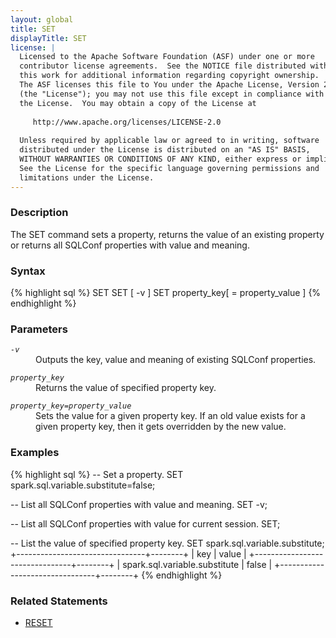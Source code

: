 ```yaml
---
layout: global
title: SET
displayTitle: SET
license: |
  Licensed to the Apache Software Foundation (ASF) under one or more
  contributor license agreements.  See the NOTICE file distributed with
  this work for additional information regarding copyright ownership.
  The ASF licenses this file to You under the Apache License, Version 2.0
  (the "License"); you may not use this file except in compliance with
  the License.  You may obtain a copy of the License at
 
     http://www.apache.org/licenses/LICENSE-2.0
 
  Unless required by applicable law or agreed to in writing, software
  distributed under the License is distributed on an "AS IS" BASIS,
  WITHOUT WARRANTIES OR CONDITIONS OF ANY KIND, either express or implied.
  See the License for the specific language governing permissions and
  limitations under the License.
---
```


### Description
The SET command sets a property, returns the value of an existing property or returns all SQLConf properties with value and meaning.

### Syntax
{% highlight sql %}
SET
SET [ -v ]
SET property_key[ = property_value ]
{% endhighlight %}

### Parameters
<dl>
  <dt><code><em>-v</em></code></dt>
  <dd>Outputs the key, value and meaning of existing SQLConf properties.</dd>
</dl>

<dl>
  <dt><code><em>property_key</em></code></dt>
  <dd>Returns the value of specified property key.</dd>
</dl>

<dl>
  <dt><code><em>property_key=property_value</em></code></dt>
  <dd>Sets the value for a given property key. If an old value exists for a given property key, then it gets overridden by the new value.</dd>
</dl>

### Examples
{% highlight sql %}
-- Set a property.
SET  spark.sql.variable.substitute=false;

-- List all SQLConf properties with value and meaning.
SET -v;

-- List all SQLConf properties with value for current session.
SET;

-- List the value of specified property key.
SET  spark.sql.variable.substitute;
    +--------------------------------+--------+
    |              key               | value  |
    +--------------------------------+--------+
    | spark.sql.variable.substitute  | false  |
    +--------------------------------+--------+
{% endhighlight %}

### Related Statements
- [RESET](sql-ref-syntax-aux-conf-mgmt-reset.html)
